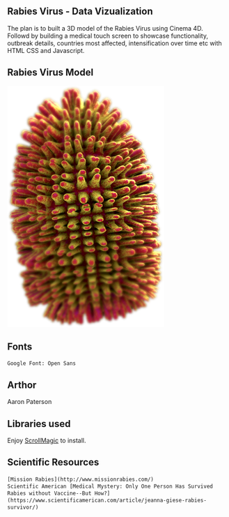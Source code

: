 ## Rabies Virus - Data Vizualization
The plan is to built a 3D model of the Rabies Virus using Cinema 4D. Followd by building a medical touch screen to showcase functionality, outbreak details, countries most affected, intensification over time etc with HTML CSS and Javascript.

## Rabies Virus Model
![Image description](images/rabies-up-close-dof.png)

## Fonts
```@ Font-face Optima,
Google Font: Open Sans
```
## Arthor
Aaron Paterson

## Libraries used
Enjoy [ScrollMagic](http://scrollmagic.io/) to install.

## Scientific Resources
```Rabies [Science Report](https://www.sciencedirect.com/topics/neuroscience/rabies-virus),
[Mission Rabies](http://www.missionrabies.com/)
Scientific American [Medical Mystery: Only One Person Has Survived Rabies without Vaccine--But How?](https://www.scientificamerican.com/article/jeanna-giese-rabies-survivor/)
```